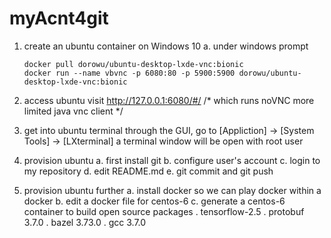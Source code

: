 # myAcnt4git
1. create an ubuntu container on Windows 10
	a. under windows prompt
           
	   docker pull dorowu/ubuntu-desktop-lxde-vnc:bionic
	   docker run --name vbvnc -p 6080:80 -p 5900:5900 dorowu/ubuntu-desktop-lxde-vnc:bionic

2. access ubuntu
	visit http://127.0.0.1:6080/#/	/* which runs  noVNC more limited java vnc client */

3. get into ubuntu terminal
        through the GUI, go to [Appliction] -> [System Tools] -> [LXterminal]
        a terminal window will be open with root user

4. provision ubuntu
	a. first install git
	b. configure user's account
	c. login to my repository
	d. edit README.md
	e. git commit and git push

5. provision ubuntu further
	a. install docker so we can play docker within a docker
	b. edit a docker file for centos-6
	c. generate a centos-6 container to build open source packages
		. tensorflow-2.5
		. protobuf 3.7.0
		. bazel 3.73.0
		. gcc 3.7.0
